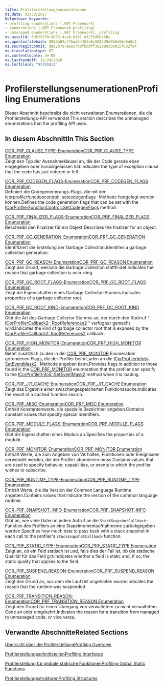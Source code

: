 ```yaml
---
title: Profilerstellungsenumerationen
ms.date: 03/30/2017
helpviewer_keywords:
- profiling enumerations [.NET Framework]
- enumerations [.NET Framework profiling]
- unmanaged enumerations [.NET Framework], profiling
ms.assetid: 8d5f9570-9853-4ce8-8101-df235d5b258e
ms.openlocfilehash: 8956a09cf76aa54452e8c020239e650e55d8a0d1
ms.sourcegitcommit: d8020797a6657d0fbbdff362b80300815f682f94
ms.translationtype: MT
ms.contentlocale: de-DE
ms.lasthandoff: 11/24/2020
ms.locfileid: "95701613"
---
```

# <a name="profiling-enumerations"></a><span data-ttu-id="c9fed-102">Profilerstellungsenumerationen</span><span class="sxs-lookup"><span data-stu-id="c9fed-102">Profiling Enumerations</span></span>

<span data-ttu-id="c9fed-103">Dieser Abschnitt beschreibt die nicht verwalteten Enumerationen, die die Profilerstellungs-API verwendet.</span><span class="sxs-lookup"><span data-stu-id="c9fed-103">This section describes the unmanaged enumerations that the profiling API uses.</span></span>  
  
## <a name="in-this-section"></a><span data-ttu-id="c9fed-104">In diesem Abschnitt</span><span class="sxs-lookup"><span data-stu-id="c9fed-104">In This Section</span></span>  

 [<span data-ttu-id="c9fed-105">COR_PRF_CLAUSE_TYPE-Enumeration</span><span class="sxs-lookup"><span data-stu-id="c9fed-105">COR_PRF_CLAUSE_TYPE Enumeration</span></span>](cor-prf-clause-type-enumeration.md)  
 <span data-ttu-id="c9fed-106">Zeigt den Typ der Ausnahmeklausel an, die der Code gerade eben eingegeben oder zurückgelassen hat.</span><span class="sxs-lookup"><span data-stu-id="c9fed-106">Indicates the type of exception clause that the code has just entered or left.</span></span>  
  
 [<span data-ttu-id="c9fed-107">COR_PRF_CODEGEN_FLAGS-Enumeration</span><span class="sxs-lookup"><span data-stu-id="c9fed-107">COR_PRF_CODEGEN_FLAGS Enumeration</span></span>](cor-prf-codegen-flags-enumeration.md)  
 <span data-ttu-id="c9fed-108">Definiert die Codegenerierungs-Flags, die mit der [icorprofilerfunctioncontrol:: setcodegenflags](icorprofilerfunctioncontrol-setcodegenflags-method.md) -Methode festgelegt werden können.</span><span class="sxs-lookup"><span data-stu-id="c9fed-108">Defines the code generation flags that can be set with the [ICorProfilerFunctionControl::SetCodegenFlags](icorprofilerfunctioncontrol-setcodegenflags-method.md) method.</span></span>  
  
 [<span data-ttu-id="c9fed-109">COR_PRF_FINALIZER_FLAGS-Enumeration</span><span class="sxs-lookup"><span data-stu-id="c9fed-109">COR_PRF_FINALIZER_FLAGS Enumeration</span></span>](cor-prf-finalizer-flags-enumeration.md)  
 <span data-ttu-id="c9fed-110">Beschreibt den Finalizer für ein Objekt.</span><span class="sxs-lookup"><span data-stu-id="c9fed-110">Describes the finalizer for an object.</span></span>  
  
 [<span data-ttu-id="c9fed-111">COR_PRF_GC_GENERATION-Enumeration</span><span class="sxs-lookup"><span data-stu-id="c9fed-111">COR_PRF_GC_GENERATION Enumeration</span></span>](cor-prf-gc-generation-enumeration.md)  
 <span data-ttu-id="c9fed-112">Identifiziert die Erstellung der Garbage Collection.</span><span class="sxs-lookup"><span data-stu-id="c9fed-112">Identifies a garbage collection generation.</span></span>  
  
 [<span data-ttu-id="c9fed-113">COR_PRF_GC_REASON-Enumeration</span><span class="sxs-lookup"><span data-stu-id="c9fed-113">COR_PRF_GC_REASON Enumeration</span></span>](cor-prf-gc-reason-enumeration.md)  
 <span data-ttu-id="c9fed-114">Zeigt den Grund, weshalb die Garbage Collection stattfindet.</span><span class="sxs-lookup"><span data-stu-id="c9fed-114">Indicates the reason that garbage collection is occurring.</span></span>  
  
 [<span data-ttu-id="c9fed-115">COR_PRF_GC_ROOT_FLAGS-Enumeration</span><span class="sxs-lookup"><span data-stu-id="c9fed-115">COR_PRF_GC_ROOT_FLAGS Enumeration</span></span>](cor-prf-gc-root-flags-enumeration.md)  
 <span data-ttu-id="c9fed-116">Zeigt die Eigenschaften eines Garbage Collector-Stamms.</span><span class="sxs-lookup"><span data-stu-id="c9fed-116">Indicates properties of a garbage collector root.</span></span>  
  
 [<span data-ttu-id="c9fed-117">COR_PRF_GC_ROOT_KIND-Enumeration</span><span class="sxs-lookup"><span data-stu-id="c9fed-117">COR_PRF_GC_ROOT_KIND Enumeration</span></span>](cor-prf-gc-root-kind-enumeration.md)  
 <span data-ttu-id="c9fed-118">Gibt die Art des Garbage Collector Stamms an, der durch den Rückruf " [ICorProfilerCallback2:: RootReferences2](icorprofilercallback2-rootreferences2-method.md) " verfügbar gemacht wird.</span><span class="sxs-lookup"><span data-stu-id="c9fed-118">Indicates the kind of garbage collector root that is exposed by the [ICorProfilerCallback2::RootReferences2](icorprofilercallback2-rootreferences2-method.md) callback.</span></span>  
  
 [<span data-ttu-id="c9fed-119">COR_PRF_HIGH_MONITOR-Enumeration</span><span class="sxs-lookup"><span data-stu-id="c9fed-119">COR_PRF_HIGH_MONITOR Enumeration</span></span>](cor-prf-high-monitor-enumeration.md)  
 <span data-ttu-id="c9fed-120">Bietet zusätzlich zu den in der [COR_PRF_MONITOR](cor-prf-monitor-enumeration.md) Enumeration gefundenen Flags, die der Profiler beim Laden an die [ICorProfilerInfo5:: SetEventMask2](icorprofilerinfo5-seteventmask2-method.md) -Methode angeben kann.</span><span class="sxs-lookup"><span data-stu-id="c9fed-120">Provides flags in addition to those found in the [COR_PRF_MONITOR](cor-prf-monitor-enumeration.md) enumeration that the profiler can specify to the [ICorProfilerInfo5::SetEventMask2](icorprofilerinfo5-seteventmask2-method.md) method when it is loading.</span></span>  
  
 [<span data-ttu-id="c9fed-121">COR_PRF_JIT_CACHE-Enumeration</span><span class="sxs-lookup"><span data-stu-id="c9fed-121">COR_PRF_JIT_CACHE Enumeration</span></span>](cor-prf-jit-cache-enumeration.md)  
 <span data-ttu-id="c9fed-122">Zeigt das Ergebnis einer zwischengespeicherten Funktionssuche.</span><span class="sxs-lookup"><span data-stu-id="c9fed-122">Indicates the result of a cached function search.</span></span>  
  
 [<span data-ttu-id="c9fed-123">COR_PRF_MISC-Enumeration</span><span class="sxs-lookup"><span data-stu-id="c9fed-123">COR_PRF_MISC Enumeration</span></span>](cor-prf-misc-enumeration.md)  
 <span data-ttu-id="c9fed-124">Enthält Konstantenwerte, die spezielle Bezeichner angeben.</span><span class="sxs-lookup"><span data-stu-id="c9fed-124">Contains constant values that specify special identifiers.</span></span>  
  
 [<span data-ttu-id="c9fed-125">COR_PRF_MODULE_FLAGS-Enumeration</span><span class="sxs-lookup"><span data-stu-id="c9fed-125">COR_PRF_MODULE_FLAGS Enumeration</span></span>](cor-prf-module-flags-enumeration.md)  
 <span data-ttu-id="c9fed-126">Gibt die Eigenschaften eines Moduls an.</span><span class="sxs-lookup"><span data-stu-id="c9fed-126">Specifies the properties of a module.</span></span>  
  
 [<span data-ttu-id="c9fed-127">COR_PRF_MONITOR-Enumeration</span><span class="sxs-lookup"><span data-stu-id="c9fed-127">COR_PRF_MONITOR Enumeration</span></span>](cor-prf-monitor-enumeration.md)  
 <span data-ttu-id="c9fed-128">Enthält Werte, die zum Angeben von Verhalten, Funktionen oder Ereignissen verwendet werden, die der Profiler abonnieren muss.</span><span class="sxs-lookup"><span data-stu-id="c9fed-128">Contains values that are used to specify behavior, capabilities, or events to which the profiler wishes to subscribe.</span></span>  
  
 [<span data-ttu-id="c9fed-129">COR_PRF_RUNTIME_TYPE-Enumeration</span><span class="sxs-lookup"><span data-stu-id="c9fed-129">COR_PRF_RUNTIME_TYPE Enumeration</span></span>](cor-prf-runtime-type-enumeration.md)  
 <span data-ttu-id="c9fed-130">Enthält Werte, die die Version der Common Language Runtime angeben.</span><span class="sxs-lookup"><span data-stu-id="c9fed-130">Contains values that indicate the version of the common language runtime.</span></span>  
  
 [<span data-ttu-id="c9fed-131">COR_PRF_SNAPSHOT_INFO-Enumeration</span><span class="sxs-lookup"><span data-stu-id="c9fed-131">COR_PRF_SNAPSHOT_INFO Enumeration</span></span>](cor-prf-snapshot-info-enumeration.md)  
 <span data-ttu-id="c9fed-132">Gibt an, wie viele Daten in jedem Aufruf an die `StackSnapshotCallback`-Funktion des Profilers an eine Stapelmomentaufnahmeme zurückgegeben werden.</span><span class="sxs-lookup"><span data-stu-id="c9fed-132">Specifies how much data to pass back with a stack snapshot in each call to the profiler's `StackSnapshotCallback` function.</span></span>  
  
 [<span data-ttu-id="c9fed-133">COR_PRF_STATIC_TYPE-Enumeration</span><span class="sxs-lookup"><span data-stu-id="c9fed-133">COR_PRF_STATIC_TYPE Enumeration</span></span>](cor-prf-static-type-enumeration.md)  
 <span data-ttu-id="c9fed-134">Zeigt an, ob ein Feld statisch ist und, falls dies der Fall ist, ob die statische Qualität für das Feld gilt.</span><span class="sxs-lookup"><span data-stu-id="c9fed-134">Indicates whether a field is static and, if so, the static quality that applies to the field.</span></span>  
  
 [<span data-ttu-id="c9fed-135">COR_PRF_SUSPEND_REASON-Enumeration</span><span class="sxs-lookup"><span data-stu-id="c9fed-135">COR_PRF_SUSPEND_REASON Enumeration</span></span>](cor-prf-suspend-reason-enumeration.md)  
 <span data-ttu-id="c9fed-136">Zeigt den Grund an, aus dem die Laufzeit angehalten wurde.</span><span class="sxs-lookup"><span data-stu-id="c9fed-136">Indicates the reason that the runtime was suspended.</span></span>  
  
 [<span data-ttu-id="c9fed-137">COR_PRF_TRANSITION_REASON-Enumeration</span><span class="sxs-lookup"><span data-stu-id="c9fed-137">COR_PRF_TRANSITION_REASON Enumeration</span></span>](cor-prf-transition-reason-enumeration.md)  
 <span data-ttu-id="c9fed-138">Zeigt den Grund für einen Übergang von verwaltetem zu nicht verwaltetem Code an oder umgekehrt.</span><span class="sxs-lookup"><span data-stu-id="c9fed-138">Indicates the reason for a transition from managed to unmanaged code, or vice versa.</span></span>  
  
## <a name="related-sections"></a><span data-ttu-id="c9fed-139">Verwandte Abschnitte</span><span class="sxs-lookup"><span data-stu-id="c9fed-139">Related Sections</span></span>  

 [<span data-ttu-id="c9fed-140">Übersicht über die Profilerstellung</span><span class="sxs-lookup"><span data-stu-id="c9fed-140">Profiling Overview</span></span>](profiling-overview.md)  
  
 [<span data-ttu-id="c9fed-141">Profilerstellungsschnittstellen</span><span class="sxs-lookup"><span data-stu-id="c9fed-141">Profiling Interfaces</span></span>](profiling-interfaces.md)  
  
 [<span data-ttu-id="c9fed-142">Profilerstellung für globale statische Funktionen</span><span class="sxs-lookup"><span data-stu-id="c9fed-142">Profiling Global Static Functions</span></span>](profiling-global-static-functions.md)  
  
 [<span data-ttu-id="c9fed-143">Profilerstellungsstrukturen</span><span class="sxs-lookup"><span data-stu-id="c9fed-143">Profiling Structures</span></span>](profiling-structures.md)
